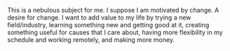 This is a nebulous subject for me. I suppose I am motivated by
change. A desire for change. I want to add value to my life by
trying a new field/industry, learning something new and getting good
at it, creating something useful for causes that I care about, having
more flexibility in my schedule and working remotely, and making more
money.
